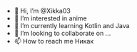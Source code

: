 - 👋 Hi, I’m @Xikka03
- 👀 I’m interested in anime
- 🌱 I’m currently learning Kotlin and Java
- 💞️ I’m looking to collaborate on ...
- 📫 How to reach me Никак

<!---
Xikka03/Xikka03 is a ✨ special ✨ repository because its `README.md` (this file) appears on your GitHub profile.
You can click the Preview link to take a look at your changes.
--->
